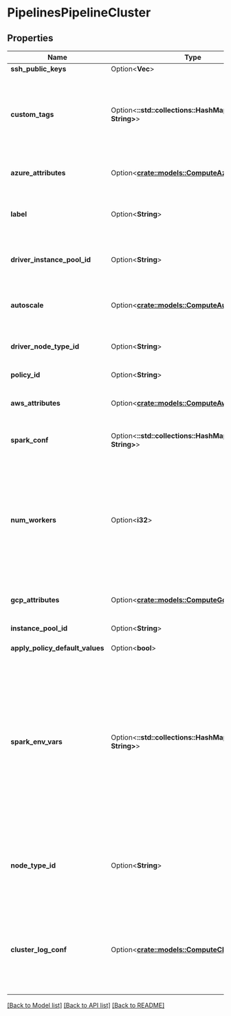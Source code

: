 # PipelinesPipelineCluster

## Properties

Name | Type | Description | Notes
------------ | ------------- | ------------- | -------------
**ssh_public_keys** | Option<**Vec<String>**> |  | [optional]
**custom_tags** | Option<**::std::collections::HashMap<String, String>**> | Additional tags for cluster resources. Databricks will tag all cluster resources (Eg., AWS instances and EBS volumes) with these tags in addition to `default_tags`. Notes:  - Currently, Databricks allows at most 45 custom tags  - Clusters can only reuse cloud resources if the resources' tags are a subset of the cluster tags | [optional]
**azure_attributes** | Option<[**crate::models::ComputeAzureAttributes**](ComputeAzureAttributes.md)> | Attributes related to clusters running on Microsoft Azure. If not specified at cluster creation, a set of default values will be used. | [optional]
**label** | Option<**String**> | A label for the cluster specification, either `default` to configure the default cluster, or `maintenance` to configure the maintenance cluster. This field is optional. The default value is `default`. | [optional]
**driver_instance_pool_id** | Option<**String**> | The optional ID of the instance pool for the driver of the cluster belongs. The pool cluster uses the instance pool with id (instance_pool_id) if the driver pool is not assigned. | [optional]
**autoscale** | Option<[**crate::models::ComputeAutoScale**](ComputeAutoScale.md)> | Parameters needed in order to automatically scale clusters up and down based on load. Note: autoscaling works best with DB runtime versions 3.0 or later. | [optional]
**driver_node_type_id** | Option<**String**> | The node type of the Spark driver. Note that this field is optional; if unset, the driver node type will be set as the same value as `node_type_id` defined above. | [optional]
**policy_id** | Option<**String**> | The ID of the cluster policy used to create the cluster if applicable. | [optional]
**aws_attributes** | Option<[**crate::models::ComputeAwsAttributes**](ComputeAwsAttributes.md)> | Attributes related to clusters running on Amazon Web Services. If not specified at cluster creation, a set of default values will be used. | [optional]
**spark_conf** | Option<**::std::collections::HashMap<String, String>**> | An object containing a set of optional, user-specified Spark configuration key-value pairs. See :method:clusters/create for more details.  | [optional]
**num_workers** | Option<**i32**> | Number of worker nodes that this cluster should have. A cluster has one Spark Driver and `num_workers` Executors for a total of `num_workers` + 1 Spark nodes.  Note: When reading the properties of a cluster, this field reflects the desired number of workers rather than the actual current number of workers. For instance, if a cluster is resized from 5 to 10 workers, this field will immediately be updated to reflect the target size of 10 workers, whereas the workers listed in `spark_info` will gradually increase from 5 to 10 as the new nodes are provisioned. | [optional]
**gcp_attributes** | Option<[**crate::models::ComputeGcpAttributes**](ComputeGcpAttributes.md)> | Attributes related to clusters running on Google Cloud Platform. If not specified at cluster creation, a set of default values will be used. | [optional]
**instance_pool_id** | Option<**String**> | The optional ID of the instance pool to which the cluster belongs. | [optional]
**apply_policy_default_values** | Option<**bool**> | Note: This field won't be persisted. Only API users will check this field. | [optional]
**spark_env_vars** | Option<**::std::collections::HashMap<String, String>**> | An object containing a set of optional, user-specified environment variable key-value pairs. Please note that key-value pair of the form (X,Y) will be exported as is (Ie., `export X='Y'`) while launching the driver and workers.  In order to specify an additional set of `SPARK_DAEMON_JAVA_OPTS`, we recommend appending them to `$SPARK_DAEMON_JAVA_OPTS` as shown in the example below. This ensures that all default databricks managed environmental variables are included as well.  Example Spark environment variables: `{\"SPARK_WORKER_MEMORY\": \"28000m\", \"SPARK_LOCAL_DIRS\": \"/local_disk0\"}` or `{\"SPARK_DAEMON_JAVA_OPTS\": \"$SPARK_DAEMON_JAVA_OPTS -Dspark.shuffle.service.enabled=true\"}` | [optional]
**node_type_id** | Option<**String**> | This field encodes, through a single value, the resources available to each of the Spark nodes in this cluster. For example, the Spark nodes can be provisioned and optimized for memory or compute intensive workloads. A list of available node types can be retrieved by using the :method:clusters/listNodeTypes API call.  | [optional]
**cluster_log_conf** | Option<[**crate::models::ComputeClusterLogConf**](ComputeClusterLogConf.md)> | The configuration for delivering spark logs to a long-term storage destination. Only dbfs destinations are supported. Only one destination can be specified for one cluster. If the conf is given, the logs will be delivered to the destination every `5 mins`. The destination of driver logs is `$destination/$clusterId/driver`, while the destination of executor logs is `$destination/$clusterId/executor`.  | [optional]

[[Back to Model list]](../README.md#documentation-for-models) [[Back to API list]](../README.md#documentation-for-api-endpoints) [[Back to README]](../README.md)


